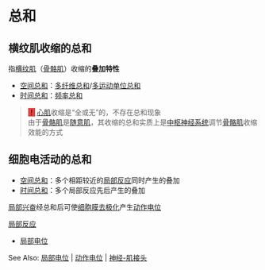# 总和

## 横纹肌收缩的总和

指[横纹肌](横纹肌.md)（[骨骼肌](骨骼肌.md)）收缩的**叠加特性**

- [空间总和](空间总和.md)：[多纤维总和](多纤维总和.md)/[多运动单位总和](多运动单位总和.md)
- [时间总和](时间总和.md)：[频率总和](频率总和.md)

> <mark style="background-color:#dd4444;">！</mark> [心肌](心肌.md)收缩是“全或无”的，不存在总和现象<br>
> 由于[骨骼肌](骨骼肌.md)是[随意肌](随意肌.md)，其收缩的总和实质上是[中枢神经系统](中枢神经系统.md)调节[骨骼肌](骨骼肌.md)收缩效能的方式

## 细胞电活动的总和

- [空间总和](空间总和.md)：多个相距较近的[局部反应](局部反应.md)同时产生的叠加
- [时间总和](时间总和.md)：多个局部反应先后产生的叠加

[局部兴奋](局部兴奋.md)经总和后可使[细胞膜](细胞膜.md)[去极化](去极化.md)产生[动作电位](动作电位.md)

[局部反应](局部反应.md)
- [局部电位](局部电位.md)

See Also: [局部电位](局部电位.md) | [动作电位](动作电位.md) | [神经-肌接头](神经-肌接头.md)
